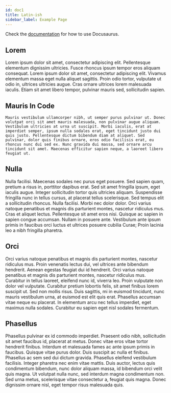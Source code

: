 ```yaml
---
id: doc1
title: Latin-ish
sidebar_label: Example Page
---
```


Check the [documentation](https://docusaurus.io) for how to use Docusaurus.

## Lorem

Lorem ipsum dolor sit amet, consectetur adipiscing elit. Pellentesque elementum
dignissim ultricies. Fusce rhoncus ipsum tempor eros aliquam consequat. Lorem
ipsum dolor sit amet, consectetur adipiscing elit. Vivamus elementum massa eget
nulla aliquet sagittis. Proin odio tortor, vulputate ut odio in, ultrices
ultricies augue. Cras ornare ultrices lorem malesuada iaculis. Etiam sit amet
libero tempor, pulvinar mauris sed, sollicitudin sapien.

## Mauris In Code

```
Mauris vestibulum ullamcorper nibh, ut semper purus pulvinar ut. Donec volutpat orci sit amet mauris malesuada, non pulvinar augue aliquam. Vestibulum ultricies at urna ut suscipit. Morbi iaculis, erat at imperdiet semper, ipsum nulla sodales erat, eget tincidunt justo dui quis justo. Pellentesque dictum bibendum diam at aliquet. Sed pulvinar, dolor quis finibus ornare, eros odio facilisis erat, eu rhoncus nunc dui sed ex. Nunc gravida dui massa, sed ornare arcu tincidunt sit amet. Maecenas efficitur sapien neque, a laoreet libero feugiat ut.
```

## Nulla

Nulla facilisi. Maecenas sodales nec purus eget posuere. Sed sapien quam,
pretium a risus in, porttitor dapibus erat. Sed sit amet fringilla ipsum, eget
iaculis augue. Integer sollicitudin tortor quis ultricies aliquam. Suspendisse
fringilla nunc in tellus cursus, at placerat tellus scelerisque. Sed tempus elit
a sollicitudin rhoncus. Nulla facilisi. Morbi nec dolor dolor. Orci varius
natoque penatibus et magnis dis parturient montes, nascetur ridiculus mus. Cras
et aliquet lectus. Pellentesque sit amet eros nisi. Quisque ac sapien in sapien
congue accumsan. Nullam in posuere ante. Vestibulum ante ipsum primis in
faucibus orci luctus et ultrices posuere cubilia Curae; Proin lacinia leo a nibh
fringilla pharetra.

## Orci

Orci varius natoque penatibus et magnis dis parturient montes, nascetur
ridiculus mus. Proin venenatis lectus dui, vel ultrices ante bibendum hendrerit.
Aenean egestas feugiat dui id hendrerit. Orci varius natoque penatibus et magnis
dis parturient montes, nascetur ridiculus mus. Curabitur in tellus laoreet,
eleifend nunc id, viverra leo. Proin vulputate non dolor vel vulputate.
Curabitur pretium lobortis felis, sit amet finibus lorem suscipit ut. Sed non
mollis risus. Duis sagittis, mi in euismod tincidunt, nunc mauris vestibulum
urna, at euismod est elit quis erat. Phasellus accumsan vitae neque eu placerat.
In elementum arcu nec tellus imperdiet, eget maximus nulla sodales. Curabitur eu
sapien eget nisl sodales fermentum.

## Phasellus

Phasellus pulvinar ex id commodo imperdiet. Praesent odio nibh, sollicitudin sit
amet faucibus id, placerat at metus. Donec vitae eros vitae tortor hendrerit
finibus. Interdum et malesuada fames ac ante ipsum primis in faucibus. Quisque
vitae purus dolor. Duis suscipit ac nulla et finibus. Phasellus ac sem sed dui
dictum gravida. Phasellus eleifend vestibulum facilisis. Integer pharetra nec
enim vitae mattis. Duis auctor, lectus quis condimentum bibendum, nunc dolor
aliquam massa, id bibendum orci velit quis magna. Ut volutpat nulla nunc, sed
interdum magna condimentum non. Sed urna metus, scelerisque vitae consectetur a,
feugiat quis magna. Donec dignissim ornare nisl, eget tempor risus malesuada
quis.

